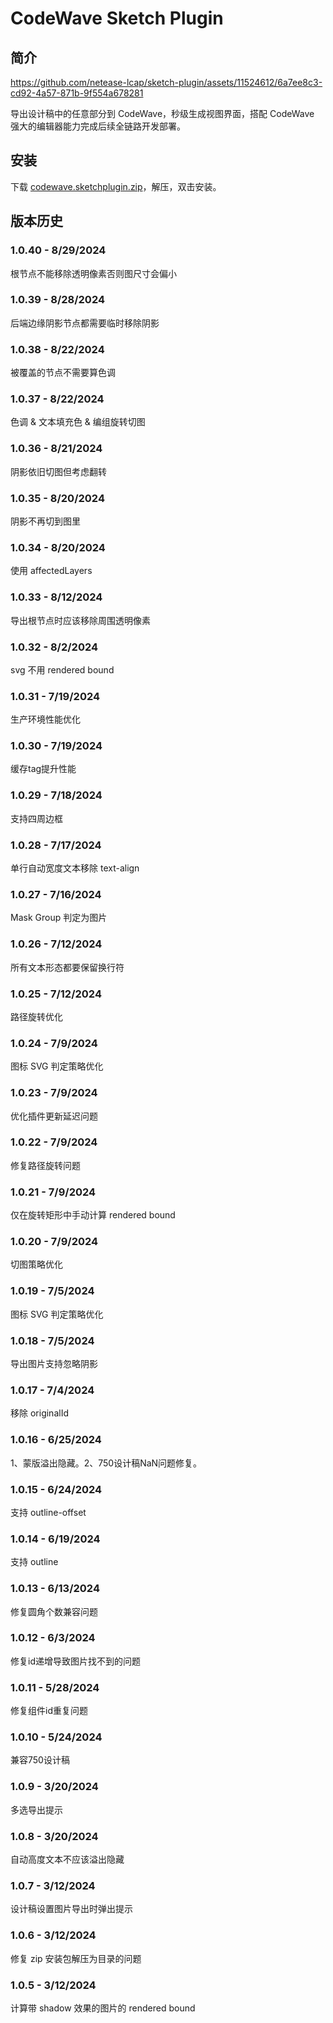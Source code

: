 # CodeWave Sketch Plugin

## 简介

https://github.com/netease-lcap/sketch-plugin/assets/11524612/6a7ee8c3-cd92-4a57-871b-9f554a678281


导出设计稿中的任意部分到 CodeWave，秒级生成视图界面，搭配 CodeWave 强大的编辑器能力完成后续全链路开发部署。

## 安装

下载 [codewave.sketchplugin.zip](https://github.com/netease-lcap/sketch-plugin/raw/main/codewave.sketchplugin.zip)，解压，双击安装。

## 版本历史

### 1.0.40 - 8/29/2024
根节点不能移除透明像素否则图尺寸会偏小


### 1.0.39 - 8/28/2024
后端边缘阴影节点都需要临时移除阴影


### 1.0.38 - 8/22/2024
被覆盖的节点不需要算色调


### 1.0.37 - 8/22/2024
色调 & 文本填充色 & 编组旋转切图


### 1.0.36 - 8/21/2024
阴影依旧切图但考虑翻转


### 1.0.35 - 8/20/2024
阴影不再切到图里


### 1.0.34 - 8/20/2024
使用 affectedLayers


### 1.0.33 - 8/12/2024
导出根节点时应该移除周围透明像素


### 1.0.32 - 8/2/2024
svg 不用 rendered bound


### 1.0.31 - 7/19/2024
生产环境性能优化


### 1.0.30 - 7/19/2024
缓存tag提升性能


### 1.0.29 - 7/18/2024
支持四周边框


### 1.0.28 - 7/17/2024
单行自动宽度文本移除 text-align


### 1.0.27 - 7/16/2024
Mask Group 判定为图片


### 1.0.26 - 7/12/2024
所有文本形态都要保留换行符


### 1.0.25 - 7/12/2024
路径旋转优化


### 1.0.24 - 7/9/2024
图标 SVG 判定策略优化


### 1.0.23 - 7/9/2024
优化插件更新延迟问题


### 1.0.22 - 7/9/2024
修复路径旋转问题


### 1.0.21 - 7/9/2024
仅在旋转矩形中手动计算 rendered bound


### 1.0.20 - 7/9/2024
切图策略优化


### 1.0.19 - 7/5/2024
图标 SVG 判定策略优化


### 1.0.18 - 7/5/2024
导出图片支持忽略阴影


### 1.0.17 - 7/4/2024
移除 originalId


### 1.0.16 - 6/25/2024
1、蒙版溢出隐藏。2、750设计稿NaN问题修复。


### 1.0.15 - 6/24/2024
支持 outline-offset


### 1.0.14 - 6/19/2024
支持 outline


### 1.0.13 - 6/13/2024
修复圆角个数兼容问题


### 1.0.12 - 6/3/2024
修复id递增导致图片找不到的问题


### 1.0.11 - 5/28/2024
修复组件id重复问题


### 1.0.10 - 5/24/2024
兼容750设计稿


### 1.0.9 - 3/20/2024
多选导出提示


### 1.0.8 - 3/20/2024
自动高度文本不应该溢出隐藏


### 1.0.7 - 3/12/2024
设计稿设置图片导出时弹出提示


### 1.0.6 - 3/12/2024
修复 zip 安装包解压为目录的问题


### 1.0.5 - 3/12/2024
计算带 shadow 效果的图片的 rendered bound

